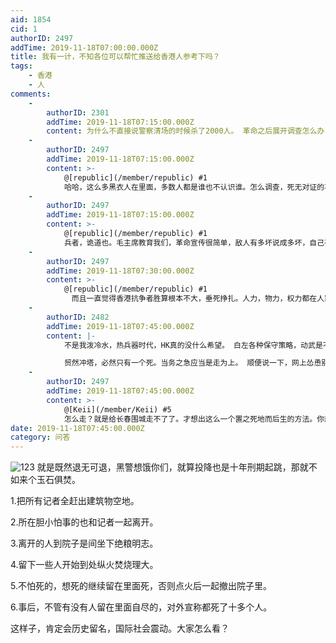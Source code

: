 ```yaml
---
aid: 1854
cid: 1
authorID: 2497
addTime: 2019-11-18T07:00:00.000Z
title: 我有一计，不知各位可以帮忙推送给香港人参考下吗？
tags:
    - 香港
    - 人
comments:
    -
        authorID: 2301
        addTime: 2019-11-18T07:15:00.000Z
        content: 为什么不直接说警察清场的时候杀了2000人。 革命之后展开调查怎么办？和中共一样继续撒谎打压事实编下去吗。
    -
        authorID: 2497
        addTime: 2019-11-18T07:15:00.000Z
        content: >-
            @[republic](/member/republic) #1
            哈哈，这么多黑衣人在里面，多数人都是谁也不认识谁。怎么调查，死无对证的事情。
    -
        authorID: 2497
        addTime: 2019-11-18T07:15:00.000Z
        content: >-
            @[republic](/member/republic) #1
            兵者，诡道也。毛主席教育我们，革命宣传很简单，敌人有多坏说成多坏，自己有多好说多好。
    -
        authorID: 2497
        addTime: 2019-11-18T07:30:00.000Z
        content: >-
            @[republic](/member/republic) #1
            　而且一直觉得香港抗争者胜算根本不大，垂死挣扎。人力，物力，权力都在人家手里，人家开局一手同花顺，这牌怎么打。
    -
        authorID: 2482
        addTime: 2019-11-18T07:45:00.000Z
        content: |-
            不是我泼冷水，热兵器时代，HK真的没什么希望。 白左各种保守策略，动武是不可能动武的。 没有西方列强的帮助，HK完全没有胜算。

            贸然冲塔，必然只有一个死。当务之急应当是走为上。 顺便说一下，网上怂恿别人去送死是要折寿的。
    -
        authorID: 2497
        addTime: 2019-11-18T07:45:00.000Z
        content: >-
            @[Keii](/member/Keii) #5
            怎么走？就是给长春围城走不了了。才想出这么一个置之死地而后生的方法。你想啊，你焚烧理大，消防肯定要进来，到时场面肯定很乱，黑警进场，全员便装坐在院落里凭他们捉。街坊装到时全告暴动的机会也不大呀，律师会帮忙把刑期打成到最低。反正冲出去是死路一条，冲了三次，给捉了三批，捉到的肯定是告暴动，留在院子里让他们进来捉的不一定告得入，本身是理大学生留在理大的更大机会脱罪。
date: 2019-11-18T07:45:00.000Z
category: 问答
---
```


![123](https://i.pinimg.com/564x/2a/79/63/2a79636a8f3f8f39ffac6b503c84b55f.jpg) 就是既然退无可退，黑警想饿你们，就算投降也是十年刑期起跳，那就不如来个玉石俱焚。

1.把所有记者全赶出建筑物空地。

2.所在胆小怕事的也和记者一起离开。

3.离开的人到院子是间坐下绝粮明志。

4.留下一些人开始到处纵火焚烧理大。

5.不怕死的，想死的继续留在里面死，否则点火后一起撤出院子里。

6.事后，不管有没有人留在里面自尽的，对外宣称都死了十多个人。

这样子，肯定会历史留名，国际社会震动。大家怎么看？

